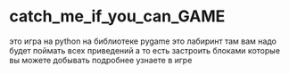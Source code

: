 # catch_me_if_you_can_GAME
это игра на python на библиотеке pygame это лабиринт там вам надо будет поймать всех приведений а то есть застроить блоками которые вы можете добывать подробнее узнаете в игре
